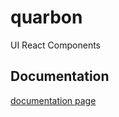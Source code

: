 # quarbon
UI React Components

## Documentation
[documentation page](https://fabionogueira.github.io/quarbon/)
